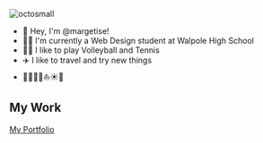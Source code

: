  
![octosmall](https://github.com/margetise/margetise/assets/155670938/e670914e-67fb-4fc0-a25c-080b19dd74bb)
- 👋 Hey, I'm @margetise!
- 👩‍💻 I'm currently a Web Design student at Walpole High School
- 🎾🏐 I like to play Volleyball and Tennis
- ✈️ I like to travel and try new things
- 🌊🐚🐼🌺⛵️☀️🌮

## My Work ##
[My Portfolio](http://github.io/margetise/My-Portfolio)
